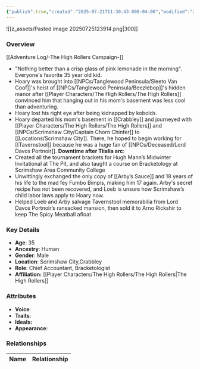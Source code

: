 ```yaml
---
{"publish":true,"created":"2025-07-21T11:30:43.000-04:00","modified":"2025-07-25T12:47:13.000-04:00","cssclasses":""}
---
```



![[z_assets/Pasted image 20250725123914.png|300]]

### Overview
[[Adventure Log/-The High Rollers Campaign-]]
- "Nothing better than a crisp glass of pink lemonade in the morning". Everyone's favorite 35 year old kid.
- Hoary was brought into [[NPCs/Tanglewood Peninsula/Sleeto Van Coof]]'s heist of [[NPCs/Tanglewood Peninsula/Beezlebop]]'s hidden manor after [[Player Characters/The High Rollers/The High Rollers]] convinced him that hanging out in his mom's basement was less cool than adventuring.
- Hoary lost his right eye after being kidnapped by kobolds.
- Hoary departed his mom's basement in [[Crabbley]] and journeyed with [[Player Characters/The High Rollers/The High Rollers]] and [[NPCs/Scrimshaw City/Captain Chorn Chinfer]] to [[Locations/Scrimshaw City]]. There, he hoped to begin working for [[Tavernstool]] because he was a huge fan of [[NPCs/Deceased/Lord Davos Portnoir]].
**Downtime after Tiialia arc**:
- Created all the tournament brackets for Hugh Mann’s Midwinter Invitational at The Pit, and also taught a course on Bracketology at Scrimshaw Area Community College
- Unwittingly exchanged the only copy of [[Arby’s Sauce]] and 18 years of his life to the mad fey Fumbo Bimpis, making him 17 again. Arby's secret recipe has not been recovered, and Loeb is unsure how Scrimshaw’s child labor laws apply to Hoary now.
- Helped Loeb and Arby salvage Tavernstool memorabilia from Lord Davos Portnoir’s ransacked mansion, then sold it to Arno Rickshir to keep The Spicy Meatball afloat

### Key Details
- **Age**: 35
- **Ancestry**: Human
- **Gender**: Male
- **Location**: Scrimshaw City,Crabbley
- **Role**: Chief Accountant, Bracketologist
- **Affiliation:** [[Player Characters/The High Rollers/The High Rollers\|The High Rollers]]

### Attributes
- **Voice**: 
- **Traits**: 
- **Ideals:** 
- **Appearance**:

### Relationships

| Name  | Relationship |
| ----- | ------------ |
